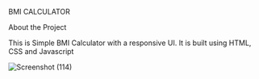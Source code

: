 BMI CALCULATOR


About the Project

This is Simple BMI Calculator with a responsive UI. It is built using HTML, CSS and Javascript


![Screenshot (114)](https://github.com/Alwazf99/BMI_Calculator/assets/130221112/45f83b74-8906-45b5-8703-30a8e6a69d74)
